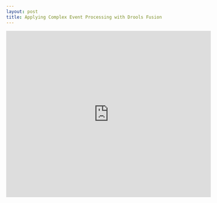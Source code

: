 ```yaml
---
layout: post
title: Applying Complex Event Processing with Drools Fusion
---
```


<iframe src="https://docs.google.com/present/embed?id=dc74xmd3_138hpvxrrhh&size=m" frameborder="0" width="555" height="451"></iframe>
